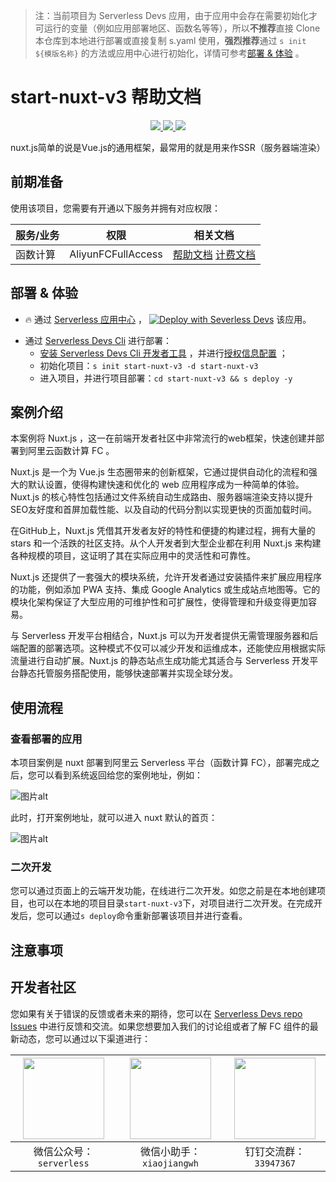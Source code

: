 
> 注：当前项目为 Serverless Devs 应用，由于应用中会存在需要初始化才可运行的变量（例如应用部署地区、函数名等等），所以**不推荐**直接 Clone 本仓库到本地进行部署或直接复制 s.yaml 使用，**强烈推荐**通过 `s init ${模版名称}` 的方法或应用中心进行初始化，详情可参考[部署 & 体验](#部署--体验) 。

# start-nuxt-v3 帮助文档
<p align="center" class="flex justify-center">
    <a href="https://www.serverless-devs.com" class="ml-1">
    <img src="http://editor.devsapp.cn/icon?package=start-nuxt-v3&type=packageType">
  </a>
  <a href="http://www.devsapp.cn/details.html?name=start-nuxt-v3" class="ml-1">
    <img src="http://editor.devsapp.cn/icon?package=start-nuxt-v3&type=packageVersion">
  </a>
  <a href="http://www.devsapp.cn/details.html?name=start-nuxt-v3" class="ml-1">
    <img src="http://editor.devsapp.cn/icon?package=start-nuxt-v3&type=packageDownload">
  </a>
</p>

<description>

nuxt.js简单的说是Vue.js的通用框架，最常用的就是用来作SSR（服务器端渲染）

</description>

<codeUrl>



</codeUrl>
<preview>



</preview>


## 前期准备

使用该项目，您需要有开通以下服务并拥有对应权限：

<service>



| 服务/业务 |  权限  | 相关文档 |
| --- |  --- | --- |
| 函数计算 |  AliyunFCFullAccess | [帮助文档](https://help.aliyun.com/product/2508973.html) [计费文档](https://help.aliyun.com/document_detail/2512928.html) |

</service>

<remark>



</remark>

<disclaimers>



</disclaimers>

## 部署 & 体验

<appcenter>
   
- :fire: 通过 [Serverless 应用中心](https://fcnext.console.aliyun.com/applications/create?template=start-nuxt-v3) ，
  [![Deploy with Severless Devs](https://img.alicdn.com/imgextra/i1/O1CN01w5RFbX1v45s8TIXPz_!!6000000006118-55-tps-95-28.svg)](https://fcnext.console.aliyun.com/applications/create?template=start-nuxt-v3) 该应用。
   
</appcenter>
<deploy>
    
- 通过 [Serverless Devs Cli](https://www.serverless-devs.com/serverless-devs/install) 进行部署：
  - [安装 Serverless Devs Cli 开发者工具](https://www.serverless-devs.com/serverless-devs/install) ，并进行[授权信息配置](https://docs.serverless-devs.com/fc/config) ；
  - 初始化项目：`s init start-nuxt-v3 -d start-nuxt-v3`
  - 进入项目，并进行项目部署：`cd start-nuxt-v3 && s deploy -y`
   
</deploy>

## 案例介绍

<appdetail id="flushContent">

本案例将 Nuxt.js ，这一在前端开发者社区中非常流行的web框架，快速创建并部署到阿里云函数计算 FC 。

Nuxt.js 是一个为 Vue.js 生态圈带来的创新框架，它通过提供自动化的流程和强大的默认设置，使得构建快速和优化的 web 应用程序成为一种简单的体验。Nuxt.js 的核心特性包括通过文件系统自动生成路由、服务器端渲染支持以提升SEO友好度和首屏加载性能、以及自动的代码分割以实现更快的页面加载时间。

在GitHub上，Nuxt.js 凭借其开发者友好的特性和便捷的构建过程，拥有大量的 stars 和一个活跌的社区支持。从个人开发者到大型企业都在利用 Nuxt.js 来构建各种规模的项目，这证明了其在实际应用中的灵活性和可靠性。

Nuxt.js 还提供了一套强大的模块系统，允许开发者通过安装插件来扩展应用程序的功能，例如添加 PWA 支持、集成 Google Analytics 或生成站点地图等。它的模块化架构保证了大型应用的可维护性和可扩展性，使得管理和升级变得更加容易。

与 Serverless 开发平台相结合，Nuxt.js 可以为开发者提供无需管理服务器和后端配置的部署选项。这种模式不仅可以减少开发和运维成本，还能使应用根据实际流量进行自动扩展。Nuxt.js 的静态站点生成功能尤其适合与 Serverless 开发平台静态托管服务搭配使用，能够快速部署并实现全球分发。

</appdetail>

## 使用流程

<usedetail id="flushContent">

### 查看部署的应用
本项目案例是 nuxt 部署到阿里云 Serverless 平台（函数计算 FC），部署完成之后，您可以看到系统返回给您的案例地址，例如：

![图片alt](https://img.alicdn.com/imgextra/i1/O1CN01rBUqnl1UK8JKS7opn_!!6000000002498-0-tps-1102-336.jpg)

此时，打开案例地址，就可以进入 nuxt 默认的首页：

![图片alt](https://img.alicdn.com/imgextra/i3/O1CN01ygZ6b01ihrQwrtS76_!!6000000004445-0-tps-2014-926.jpg)

### 二次开发
您可以通过页面上的云端开发功能，在线进行二次开发。如您之前是在本地创建项目，也可以在本地的项目目录`start-nuxt-v3`下，对项目进行二次开发。在完成开发后，您可以通过`s deploy`命令重新部署该项目并进行查看。

</usedetail>

## 注意事项

<matters id="flushContent">
</matters>


<devgroup>


## 开发者社区

您如果有关于错误的反馈或者未来的期待，您可以在 [Serverless Devs repo Issues](https://github.com/serverless-devs/serverless-devs/issues) 中进行反馈和交流。如果您想要加入我们的讨论组或者了解 FC 组件的最新动态，您可以通过以下渠道进行：

<p align="center">  

| <img src="https://serverless-article-picture.oss-cn-hangzhou.aliyuncs.com/1635407298906_20211028074819117230.png" width="130px" > | <img src="https://serverless-article-picture.oss-cn-hangzhou.aliyuncs.com/1635407044136_20211028074404326599.png" width="130px" > | <img src="https://serverless-article-picture.oss-cn-hangzhou.aliyuncs.com/1635407252200_20211028074732517533.png" width="130px" > |
| --------------------------------------------------------------------------------------------------------------------------------- | --------------------------------------------------------------------------------------------------------------------------------- | --------------------------------------------------------------------------------------------------------------------------------- |
| <center>微信公众号：`serverless`</center>                                                                                         | <center>微信小助手：`xiaojiangwh`</center>                                                                                        | <center>钉钉交流群：`33947367`</center>                                                                                           |
</p>
</devgroup>

